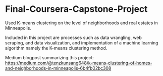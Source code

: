 # Final-Coursera-Capstone-Project

Used K-means clustering on the level of neighborhoods and real estates in Minneapolis. 

Included in this project are processes such as data wrangling, web scraping, and data visualization, and implementation of a machine learning algorithm namely the K-means clustering method. 

Medium blogpost summarizing this project:  
https://medium.com/@tenzkunsang648/k-means-clustering-of-homes-and-neighborhoods-in-minneapolis-6b4fb02bc308
